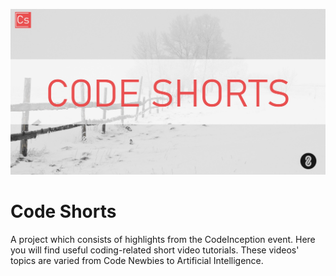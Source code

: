 ![poster](poster.jpg)

# Code Shorts
A project which consists of highlights from the CodeInception
event. Here you will find useful coding-related short video
tutorials. These videos' topics are varied from Code Newbies to
Artificial Intelligence.
